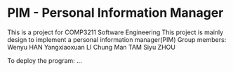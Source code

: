 # PIM - Personal Information Manager
This is a project for COMP3211 Software Engineering
This project is mainly design to implement a personal information manager(PIM)
Group members:
    Wenyu HAN
    Yangxiaoxuan LI
    Chung Man TAM
    Siyu ZHOU

To deploy the program: ...